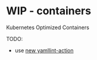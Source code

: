 # WIP - containers

Kubernetes Optimized Containers

TODO:
  - use [new yamllint-action](https://github.com/marketplace/actions/yamllint-github-action?version=v2.1.1)